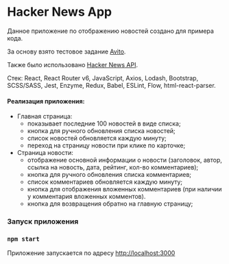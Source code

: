 # Hacker News App

Данное приложение по отображению новостей создано для примера кода.

За основу взято тестовое задание [Avito](https://github.com/avito-tech/sx-frontend-trainee-assignment).

Также было использовано [Hacker News API](https://github.com/HackerNews/API).

Стек: React, React Router v6, JavaScript, Axios, Lodash, Bootstrap, SCSS/SASS, Jest, Enzyme, Redux, Babel, ESLint, Flow, html-react-parser.

#### Реализация приложения:
- Главная страница:
  - показывает последние 100 новостей в виде списка;
  - кнопка для ручного обновления списка новостей;
  - список новостей обновляется каждую минуту;
  - переход на страницу новости при клике по карточке;
- Страница новости:
  - отображение основной информации о новости (заголовок, автор, ссылка на новость, дата, рейтинг, кол-во комментариев);
  - кнопка для ручного обновления списка комментариев;
  - список комментариев обновляется каждую минуту;
  - кнопка для отображения вложенных комментариев (при наличии у комментария вложенных комментов).
  - кнопка для возвращения обратно на главную страницу;

### Запуск приложения

### `npm start`

Приложение запускается по адресу [http://localhost:3000](http://localhost:3000)
